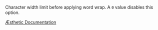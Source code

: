 Character width limit before applying word wrap. A `0` value disables this option.


[Æsthetic Documentation](https://aesthetic.js.org/rules/global/wrap/)

